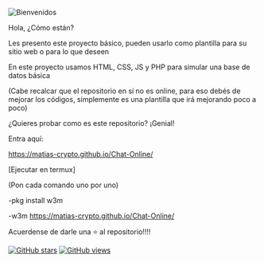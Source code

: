 ![Bienvenidos](https://encrypted-tbn0.gstatic.com/images?q=tbn:ANd9GcQ5mjflukaPlGs1Yumt18_vdhCbajqccaxoGw&usqp=CAU)


Hola, ¿Cómo están?

Les presento este proyecto básico, pueden usarlo como plantilla para su sitio web o para lo que deseen


En este proyecto usamos HTML, CSS, JS y PHP para simular una base de datos básica

(Cabe recalcar que el repositorio en sí no es online, para eso debés de mejorar los códigos, simplemente es una plantilla que irá mejorando poco a poco)


¿Quieres probar como es este repositorio?
¡Genial!

Entra aquí:

https://matias-crypto.github.io/Chat-Online/

[Ejecutar en termux]

(Pon cada comando uno por uno)


-pkg install w3m

-w3m https://matias-crypto.github.io/Chat-Online/



Acuerdense de darle una ⭐ al repositorio!!!!

[![GitHub stars](https://img.shields.io/github/stars/matias-crypto/Chat-Online.svg?style=social)](https://github.com/matias-crypto/Chat-Online/stargazers)
[![GitHub views](https://img.shields.io/github/watchers/matias-crypto/Chat-Online.svg?style=social)](https://github.com/matias-crypto/Chat-Online/watchers)

